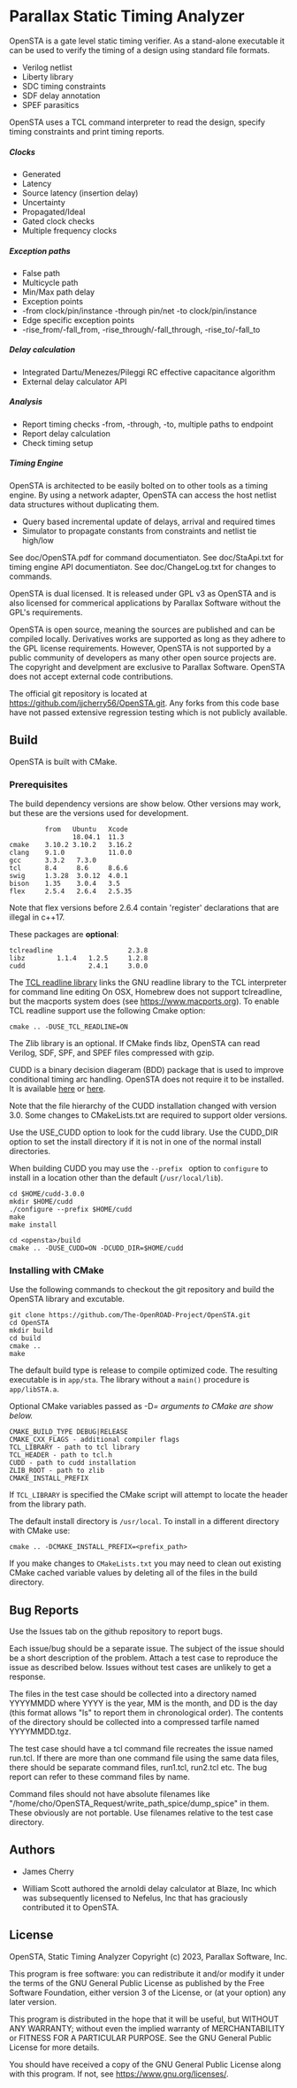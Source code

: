 # Parallax Static Timing Analyzer

OpenSTA is a gate level static timing verifier. As a stand-alone
executable it can be used to verify the timing of a design using
standard file formats.

* Verilog netlist
* Liberty library
* SDC timing constraints
* SDF delay annotation
* SPEF parasitics

OpenSTA uses a TCL command interpreter to read the design, specify
timing constraints and print timing reports.

##### Clocks
* Generated
* Latency
* Source latency (insertion delay)
* Uncertainty
* Propagated/Ideal
* Gated clock checks
* Multiple frequency clocks

##### Exception paths
* False path
* Multicycle path
* Min/Max path delay
* Exception points
*  -from clock/pin/instance -through pin/net -to clock/pin/instance
*  Edge specific exception points
*   -rise_from/-fall_from, -rise_through/-fall_through, -rise_to/-fall_to

##### Delay calculation
* Integrated Dartu/Menezes/Pileggi RC effective capacitance algorithm
* External delay calculator API

##### Analysis
* Report timing checks -from, -through, -to, multiple paths to endpoint
* Report delay calculation
* Check timing setup

##### Timing Engine
OpenSTA is architected to be easily bolted on to other tools as a
timing engine.  By using a network adapter, OpenSTA can access the host
netlist data structures without duplicating them.

* Query based incremental update of delays, arrival and required times
* Simulator to propagate constants from constraints and netlist tie high/low

See doc/OpenSTA.pdf for command documentiaton.
See doc/StaApi.txt for timing engine API documentiaton.
See doc/ChangeLog.txt for changes to commands.

OpenSTA is dual licensed. It is released under GPL v3 as OpenSTA and
is also licensed for commerical applications by Parallax Software without
the GPL's requirements.

OpenSTA is open source, meaning the sources are published and can be compiled locally.
Derivatives works are supported as long as they adhere to the GPL license requirements.
However, OpenSTA is not supported by a public community of developers as many other
open source projects are. The copyright and develpment are exclusive to Parallax
Software. OpenSTA does not accept external code contributions.

The official git repository is located at
https://github.com/jjcherry56/OpenSTA.git. Any forks from this code
base have not passed extensive regression testing which is not
publicly available.

## Build

OpenSTA is built with CMake.

### Prerequisites

The build dependency versions are show below.  Other versions may
work, but these are the versions used for development.

```
         from   Ubuntu   Xcode
                18.04.1  11.3
cmake    3.10.2 3.10.2   3.16.2
clang    9.1.0           11.0.0
gcc      3.3.2   7.3.0   
tcl      8.4     8.6     8.6.6
swig     1.3.28  3.0.12  4.0.1
bison    1.35    3.0.4   3.5
flex     2.5.4   2.6.4   2.5.35
```

Note that flex versions before 2.6.4 contain 'register' declarations that
are illegal in c++17.

These packages are **optional**:

```
tclreadline                   2.3.8
libz        1.1.4   1.2.5     1.2.8
cudd                2.4.1     3.0.0
```

The [TCL readline library](https://tclreadline.sourceforge.net/tclreadline.html)
links the GNU readline library to the TCL interpreter for command line editing 
On OSX, Homebrew does not support tclreadline, but the macports system does
(see https://www.macports.org). To enable TCL readline support use the following
Cmake option:

```
cmake .. -DUSE_TCL_READLINE=ON
```

The Zlib library is an optional.  If CMake finds libz, OpenSTA can
read Verilog, SDF, SPF, and SPEF files compressed with gzip.

CUDD is a binary decision diageram (BDD) package that is used to
improve conditional timing arc handling. OpenSTA does not require it
to be installed. It is available
[here](https://www.davidkebo.com/source/cudd_versions/cudd-3.0.0.tar.gz)
or [here](https://sourceforge.net/projects/cudd-mirror/).

Note that the file hierarchy of the CUDD installation changed with version 3.0.
Some changes to CMakeLists.txt are required to support older versions.

Use the USE_CUDD option to look for the cudd library.
Use the CUDD_DIR option to set the install directory if it is not in
one of the normal install directories.

When building CUDD you may use the `--prefix ` option to `configure` to
install in a location other than the default (`/usr/local/lib`).
```
cd $HOME/cudd-3.0.0
mkdir $HOME/cudd
./configure --prefix $HOME/cudd
make
make install

cd <opensta>/build
cmake .. -DUSE_CUDD=ON -DCUDD_DIR=$HOME/cudd
```

### Installing with CMake

Use the following commands to checkout the git repository and build the
OpenSTA library and excutable.

```
git clone https://github.com/The-OpenROAD-Project/OpenSTA.git
cd OpenSTA
mkdir build
cd build
cmake ..
make
```
The default build type is release to compile optimized code.
The resulting executable is in `app/sta`.
The library without a `main()` procedure is `app/libSTA.a`.

Optional CMake variables passed as -D<var>=<value> arguments to CMake are show below.

```
CMAKE_BUILD_TYPE DEBUG|RELEASE
CMAKE_CXX_FLAGS - additional compiler flags
TCL_LIBRARY - path to tcl library
TCL_HEADER - path to tcl.h
CUDD - path to cudd installation
ZLIB_ROOT - path to zlib
CMAKE_INSTALL_PREFIX
```

If `TCL_LIBRARY` is specified the CMake script will attempt to locate
the header from the library path.

The default install directory is `/usr/local`.
To install in a different directory with CMake use:

```
cmake .. -DCMAKE_INSTALL_PREFIX=<prefix_path>
```

If you make changes to `CMakeLists.txt` you may need to clean out
existing CMake cached variable values by deleting all of the
files in the build directory.

## Bug Reports

Use the Issues tab on the github repository to report bugs.

Each issue/bug should be a separate issue. The subject of the issue
should be a short description of the problem. Attach a test case to
reproduce the issue as described below. Issues without test cases are
unlikely to get a response.

The files in the test case should be collected into a directory named
YYYYMMDD where YYYY is the year, MM is the month, and DD is the
day (this format allows "ls" to report them in chronological order).
The contents of the directory should be collected into a compressed
tarfile named YYYYMMDD.tgz.

The test case should have a tcl command file recreates the issue named
run.tcl. If there are more than one command file using the same data
files, there should be separate command files, run1.tcl, run2.tcl
etc. The bug report can refer to these command files by name.

Command files should not have absolute filenames like
"/home/cho/OpenSTA_Request/write_path_spice/dump_spice" in them.
These obviously are not portable. Use filenames relative to the test
case directory.

## Authors

* James Cherry

* William Scott authored the arnoldi delay calculator at Blaze, Inc which was subsequently licensed to Nefelus, Inc that has graciously contributed it to OpenSTA.

## License

OpenSTA, Static Timing Analyzer
Copyright (c) 2023, Parallax Software, Inc.

This program is free software: you can redistribute it and/or modify
it under the terms of the GNU General Public License as published by
the Free Software Foundation, either version 3 of the License, or
(at your option) any later version.

This program is distributed in the hope that it will be useful,
but WITHOUT ANY WARRANTY; without even the implied warranty of
MERCHANTABILITY or FITNESS FOR A PARTICULAR PURPOSE. See the
GNU General Public License for more details.

You should have received a copy of the GNU General Public License
along with this program. If not, see <https://www.gnu.org/licenses/>.
